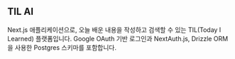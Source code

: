 ## TIL AI

Next.js 애플리케이션으로, 오늘 배운 내용을 작성하고 검색할 수 있는 TIL(Today I Learned) 플랫폼입니다. Google OAuth 기반 로그인과 NextAuth.js, Drizzle ORM을 사용한 Postgres 스키마를 포함합니다.
